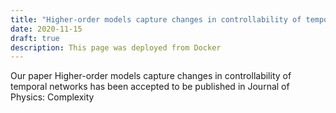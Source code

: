 ```yaml
---
title: "Higher-order models capture changes in controllability of temporal networks"
date: 2020-11-15
draft: true
description: This page was deployed from Docker
---
```


Our paper Higher-order models capture changes in controllability of temporal networks has been accepted to be published in Journal of Physics: Complexity





